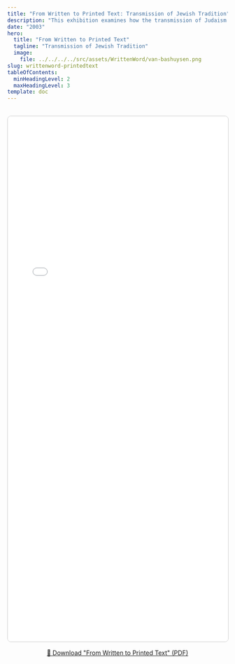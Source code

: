 ```yaml
---
title: "From Written to Printed Text: Transmission of Jewish Tradition"
description: "This exhibition examines how the transmission of Judaism has always been heavily dependent on written texts as well as the oral traditions surrounding them through the presentation of one of the critical moments in the transformation of the Jewish book from manuscript to print in the early modern period."
date: "2003"
hero:
  title: "From Written to Printed Text"
  tagline: "Transmission of Jewish Tradition"
  image:
    file: ../../../../src/assets/WrittenWord/van-bashuysen.png
slug: writtenword-printedtext
tableOfContents:
  minHeadingLevel: 2
  maxHeadingLevel: 3
template: doc
---
```


<figure style="margin: 2rem 0;">
  <iframe 
    src="/assets/written-to-printed.pdf" 
    width="100%" 
    height="1200px" 
    style="border: 1px solid #ccc; border-radius: 8px;"
    loading="lazy"
  >
    This browser does not support PDFs. Please 
    <a href="/public/assets/written-to-printed.pdf">download the PDF</a> instead.
  </iframe>
  <figcaption style="text-align: center; margin-top: 1rem;">
    <a href="/public/assets/written-to-printed.pdf" download>
      📄 Download "From Written to Printed Text" (PDF)
    </a>
  </figcaption>
</figure>